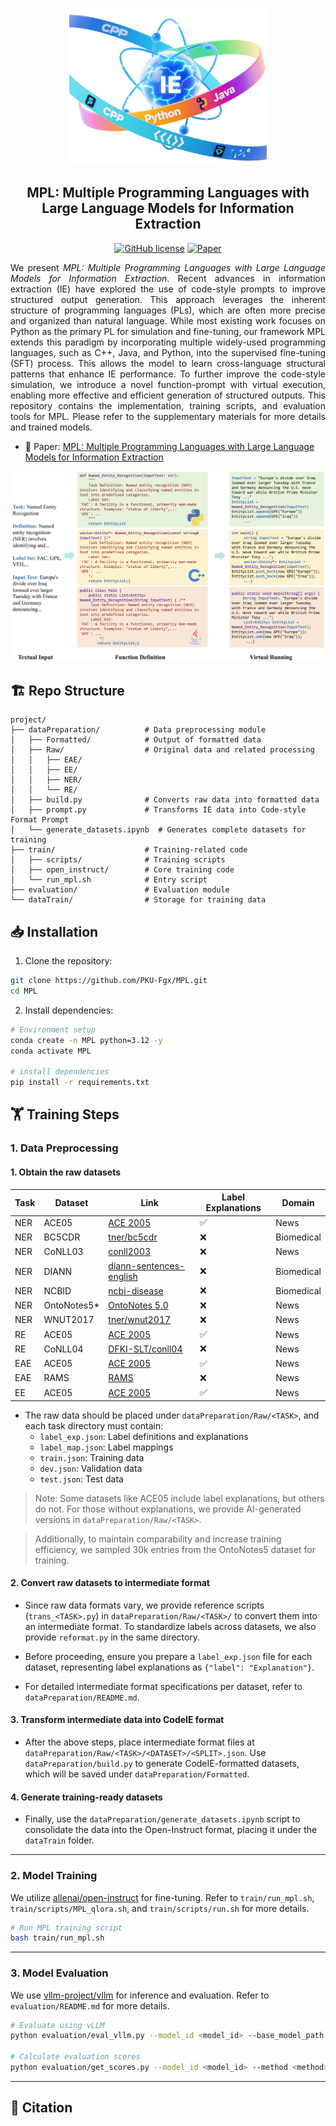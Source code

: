 <p align="center">
    <br>
    <img src="assets/MPL-Logo.png" style="height: 250px;">
    <br>
    <h2 align="center">MPL: Multiple Programming Languages with Large Language Models for Information Extraction</h2>
</p>

<p align="center">
    <a href="https://github.com/PKU-Fgx/MPL/blob/main/LICENSE"><img alt="GitHub license" src="https://img.shields.io/github/license/PKU-Fgx/MPL"></a>
    <a href=""><img alt="Paper" src="https://img.shields.io/badge/ 📖-Paper-orange"></a>
    <br>
</p>

<p align="justify">
We present <i>MPL: Multiple Programming Languages with Large Language Models for Information Extraction</i>. Recent advances in information extraction (IE) have explored the use of code-style prompts to improve structured output generation. This approach leverages the inherent structure of programming languages (PLs), which are often more precise and organized than natural language. While most existing work focuses on Python as the primary PL for simulation and fine-tuning, our framework MPL extends this paradigm by incorporating multiple widely-used programming languages, such as C++, Java, and Python, into the supervised fine-tuning (SFT) process. This allows the model to learn cross-language structural patterns that enhance IE performance. To further improve the code-style simulation, we introduce a novel function-prompt with virtual execution, enabling more effective and efficient generation of structured outputs. This repository contains the implementation, training scripts, and evaluation tools for MPL. Please refer to the supplementary materials for more details and trained models.
</p>

- 📖 Paper: [MPL: Multiple Programming Languages with Large Language Models for Information Extraction]()

<p align="center">
<img src="assets/Main.png">
</p>

## 🏗️ Repo Structure

```text
project/
├── dataPreparation/          # Data preprocessing module
│   ├── Formatted/            # Output of formatted data
│   ├── Raw/                  # Original data and related processing
│   │   ├── EAE/
│   │   ├── EE/
│   │   ├── NER/
│   │   └── RE/
│   ├── build.py              # Converts raw data into formatted data
│   ├── prompt.py             # Transforms IE data into Code-style Format Prompt
│   └── generate_datasets.ipynb  # Generates complete datasets for training
├── train/                    # Training-related code
│   ├── scripts/              # Training scripts
│   ├── open_instruct/        # Core training code
│   └── run_mpl.sh            # Entry script
├── evaluation/               # Evaluation module
└── dataTrain/                # Storage for training data
```

## 📥 Installation

1. Clone the repository:
```bash
git clone https://github.com/PKU-Fgx/MPL.git
cd MPL
```

2. Install dependencies:
```bash
# Environment setup
conda create -n MPL python=3.12 -y
conda activate MPL

# install dependencies
pip install -r requirements.txt
```

## 🏋️ Training Steps

### 1. Data Preprocessing

#### 1. Obtain the raw datasets

| Task | Dataset | Link | Label Explanations | Domain |
|------|---------|------|--------------------|--------|
| NER | ACE05 | [ACE 2005](https://catalog.ldc.upenn.edu/LDC2006T06) | ✅ | News |
| NER | BC5CDR | [tner/bc5cdr](https://huggingface.co/datasets/tner/bc5cdr) | ❌ | Biomedical |
| NER | CoNLL03 | [conll2003](https://www.clips.uantwerpen.be/conll2003/ner/) | ❌ | News |
| NER | DIANN | [diann-sentences-english](https://huggingface.co/datasets/ferrazzipietro/diann-sentences-english) | ❌ | Biomedical |
| NER | NCBID | [ncbi-disease](https://huggingface.co/datasets/nr2n23/ncbi-disease-sequence-classification) | ❌ | Biomedical |
| NER | OntoNotes5* | [OntoNotes 5.0](https://www.ldc.upenn.edu/) | ❌ | News |
| NER | WNUT2017 | [tner/wnut2017](https://huggingface.co/datasets/tner/wnut2017) | ❌ | News |
| RE | ACE05 | [ACE 2005](https://catalog.ldc.upenn.edu/LDC2006T06) | ✅ | News |
| RE | CoNLL04 | [DFKI-SLT/conll04](DFKI-SLT/conll04) | ❌ | News |
| EAE | ACE05 | [ACE 2005](https://catalog.ldc.upenn.edu/LDC2006T06) | ✅ | News |
| EAE | RAMS | [RAMS](https://nlp.jhu.edu/rams/) | ❌ | News |
| EE | ACE05 | [ACE 2005](https://catalog.ldc.upenn.edu/LDC2006T06) | ✅ | News |

- The raw data should be placed under `dataPreparation/Raw/<TASK>`, and each task directory must contain:
    - `label_exp.json`: Label definitions and explanations
    - `label_map.json`: Label mappings
    - `train.json`: Training data
    - `dev.json`: Validation data
    - `test.json`: Test data

> Note: Some datasets like ACE05 include label explanations, but others do not. For those without explanations, we provide AI-generated versions in `dataPreparation/Raw/<TASK>`.

> Additionally, to maintain comparability and increase training efficiency, we sampled 30k entries from the OntoNotes5 dataset for training.

#### 2. Convert raw datasets to intermediate format

- Since raw data formats vary, we provide reference scripts (`trans_<TASK>.py`) in `dataPreparation/Raw/<TASK>/` to convert them into an intermediate format. To standardize labels across datasets, we also provide `reformat.py` in the same directory.

- Before proceeding, ensure you prepare a `label_exp.json` file for each dataset, representing label explanations as `{"label": "Explanation"}`.

- For detailed intermediate format specifications per dataset, refer to `dataPreparation/README.md`.

#### 3. Transform intermediate data into CodeIE format

- After the above steps, place intermediate format files at `dataPreparation/Raw/<TASK>/<DATASET>/<SPLIT>.json`. Use `dataPreparation/build.py` to generate CodeIE-formatted datasets, which will be saved under `dataPreparation/Formatted`.

#### 4. Generate training-ready datasets

- Finally, use the `dataPreparation/generate_datasets.ipynb` script to consolidate the data into the Open-Instruct format, placing it under the `dataTrain` folder.

---

### 2. Model Training

We utilize [allenai/open-instruct](https://github.com/allenai/open-instruct) for fine-tuning. Refer to `train/run_mpl.sh`, `train/scripts/MPL_qlora.sh`, and `train/scripts/run.sh` for more details.

```bash
# Run MPL training script
bash train/run_mpl.sh
```

---

### 3. Model Evaluation

We use [vllm-project/vllm](https://github.com/vllm-project/vllm) for inference and evaluation. Refer to `evaluation/README.md` for more details.

```bash
# Evaluate using vLLM
python evaluation/eval_vllm.py --model_id <model_id> --base_model_path <base_model_path> --lan <language>

# Calculate evaluation scores
python evaluation/get_scores.py --model_id <model_id> --method <method>
```

---

## 📝 Citation
```bibtex
```
